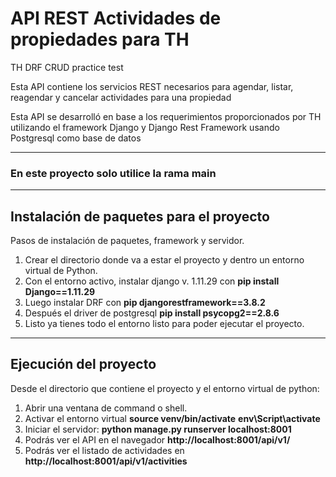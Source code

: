# API REST Actividades de propiedades para TH
TH DRF CRUD practice test 

Esta API contiene los servicios REST necesarios para agendar, listar, reagendar y cancelar actividades 
para una propiedad

Esta API se desarrolló en base a los requerimientos proporcionados por TH utilizando el framework Django
y Django Rest Framework usando Postgresql como base de datos

---

### En este proyecto solo utilice la rama **main**

---

## Instalación de paquetes para el proyecto

Pasos de instalación de paquetes, framework y servidor.

1. Crear el directorio donde va a estar el proyecto y dentro un entorno virtual de Python.
2. Con el entorno activo, instalar django v. 1.11.29 con **pip install Django==1.11.29**
3. Luego instalar DRF con **pip djangorestframework==3.8.2**
4. Después el driver de postgresql **pip install psycopg2==2.8.6**
5. Listo ya tienes todo el entorno listo para poder ejecutar el proyecto.

---

## Ejecución del proyecto

Desde el directorio que contiene el proyecto y el entorno virtual de python: 

1. Abrir una ventana de command o shell. 
2. Activar el entorno virtual **source venv/bin/activate** **env\Script\activate** 
3. Iniciar el servidor: **python manage.py runserver localhost:8001**
4. Podrás ver el API en el navegador **http://localhost:8001/api/v1/**
5. Podrás ver el listado de actividades en **http://localhost:8001/api/v1/activities**
